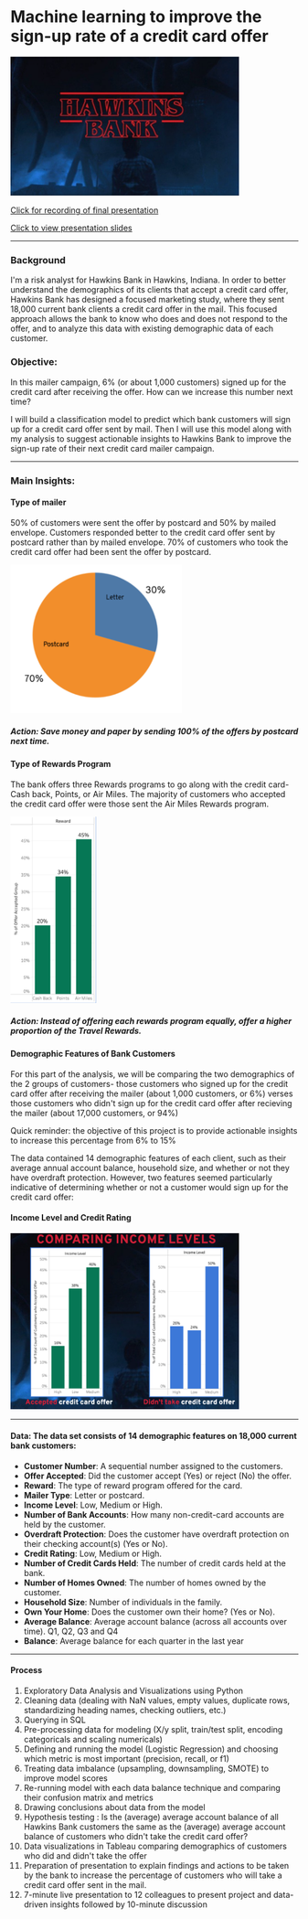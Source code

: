 # Machine learning to improve the sign-up rate of a credit card offer 
<img src="https://github.com/hollyjanedalton/mid_bootcamp_project/blob/master/Screen%20Shot%202022-11-15%20at%201.35.52%20PM.png" width="400">


[Click for recording of final presentation](https://ironhack.zoom.us/rec/play/c6ucxea0L1FRymi22-HQIhLXEd0XXUEZ-UA09dp6-fEhTWg85DyzrGk4PDZh_OIgtkmFjIVaJAETo3Es.OP5nsmMXammFuYxH?startTime=1659442370000&_x_zm_rtaid=6Tdq7qw8T7SqVo45JcLH7w.1659608455628.2584d09c99ce9303c53496b1812d7126&_x_zm_rhtaid=554)

[Click to view presentation slides](https://slides.com/hollydalton/minimal/fullscreen)

---

### Background 

I'm a risk analyst for Hawkins Bank in Hawkins, Indiana. In order to better understand the demographics of its clients that accept a credit card offer, Hawkins Bank has designed a focused marketing study, where they sent 18,000 current bank clients a credit card offer in the mail. This focused approach allows the bank to know who does and does not respond to the offer, and to analyze this data with existing demographic data of each customer.

### Objective:  

In this mailer campaign, 6% (or about 1,000 customers) signed up for the credit card after receiving the offer. How can we increase this number next time? 

I will build a classification model to predict which bank customers will sign up for a credit card offer sent by mail. Then I will use this model along with my analysis to suggest actionable insights to Hawkins Bank to improve the sign-up rate of their next credit card mailer campaign.

---

### Main Insights:

#### Type of mailer
50% of customers were sent the offer by postcard and 50% by mailed envelope. 
Customers responded better to the credit card offer sent by postcard rather than by mailed envelope. 70% of customers who took the credit card offer had been sent the offer by postcard. 

<img src="https://github.com/hollyjanedalton/mid_bootcamp_project/blob/master/postcard%20vs%20letter.png" width="300">

##### Action: Save money and paper by sending 100% of the offers by postcard next time. 

#### Type of Rewards Program
The bank offers three Rewards programs to go along with the credit card- Cash back, Points, or Air Miles. 
The majority of customers who accepted the credit card offer were those sent the Air Miles Rewards program. 

<img src="https://github.com/hollyjanedalton/mid_bootcamp_project/blob/master/rewards%20program.png" width="150">


##### Action: Instead of offering each rewards program equally, offer a higher proportion of the Travel Rewards. 

#### Demographic Features of Bank Customers 
For this part of the analysis, we will be comparing the two demographics of the 2 groups of customers- those customers who signed up for the credit card offer after receiving the mailer (about 1,000 customers, or 6%) verses those customers who didn't sign up for the credit card offer after recieving the mailer (about 17,000 customers, or 94%)

Quick reminder: the objective of this project is to provide actionable insights to increase this percentage from 6% to 15%

The data contained 14 demographic features of each client, such as their average annual account balance, household size, and whether or not they have overdraft protection. However, two features seemed particularly indicative of determining whether or not a customer would sign up for the credit card offer:

#### Income Level and Credit Rating

<img src="https://github.com/hollyjanedalton/mid_bootcamp_project/blob/master/income%20levels%20comparison.png" width="400">


---

#### Data: The data set consists of 14 demographic features on 18,000 current bank customers:

- **Customer Number**: A sequential number assigned to the customers.
- **Offer Accepted**: Did the customer accept (Yes) or reject (No) the offer. 
- **Reward**: The type of reward program offered for the card.
- **Mailer Type**: Letter or postcard.
- **Income Level**: Low, Medium or High.
- **Number of Bank Accounts**: How many non-credit-card accounts are held by the customer.
- **Overdraft Protection**: Does the customer have overdraft protection on their checking account(s) (Yes or No).
- **Credit Rating**: Low, Medium or High.
- **Number of Credit Cards Held**: The number of credit cards held at the bank.
- **Number of Homes Owned**: The number of homes owned by the customer.
- **Household Size**: Number of individuals in the family.
- **Own Your Home**: Does the customer own their home? (Yes or No).
- **Average Balance**: Average account balance (across all accounts over time). Q1, Q2, Q3 and Q4
- **Balance**: Average balance for each quarter in the last year

---

#### Process
1. Exploratory Data Analysis and Visualizations using Python 
2. Cleaning data (dealing with NaN values, empty values, duplicate rows, standardizing heading names, checking outliers, etc.)
3. Querying in SQL 
4. Pre-processing data for modeling (X/y split, train/test split, encoding categoricals and scaling numericals)
5. Defining and running the model (Logistic Regression) and choosing which metric is most important (precision, recall, or f1)
6. Treating data imbalance (upsampling, downsampling, SMOTE) to improve model scores 
7. Re-running model with each data balance technique and comparing their confusion matrix and metrics
8. Drawing conclusions about data from the model
9. Hypothesis testing : Is the (average) average account balance of all Hawkins Bank customers the same as the (average) average account balance of customers who didn't take the credit card offer?
10. Data visualizations in Tableau comparing demographics of customers who did and didn't take the offer
11. Preparation of presentation to explain findings and actions to be taken by the bank to increase the percentage of customers who will take a credit card offer sent in the mail. 
12. 7-minute live presentation to 12 colleagues to present project and data-driven insights followed by 10-minute discussion

